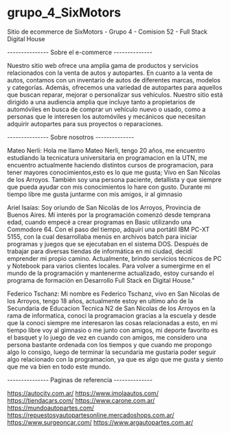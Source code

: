 # grupo_4_SixMotors

Sitio de ecommerce de SixMotors - Grupo 4 - Comision 52 - Full Stack Digital House

--------------- Sobre el e-commerce --------------

Nuestro sitio web ofrece una amplia gama de productos y servicios relacionados con la venta de autos y autopartes. En cuanto a la venta de autos, contamos con un inventario de autos de diferentes marcas, modelos y categorías.
Además, ofrecemos una variedad de autopartes para aquellos que buscan reparar, mejorar o personalizar sus vehículos.
Nuestro sitio está dirigido a una audiencia amplia que incluye tanto a propietarios de automóviles en busca de comprar un vehículo nuevo o usado, como a personas que le interesen los automóviles y mecánicos que necesitan adquirir autopartes para sus proyectos o reparaciones.

--------------- Sobre nosotros --------------

Mateo Nerli: Hola me llamo Mateo Nerli, tengo 20 años, me encuentro estudiando la
tecnicatura universitaria en programacion en la UTN, me encuentro
actualmente haciendo distintos cursos de programacion, para tener
mayores conocimientos,esto es lo que me gusta; Vivo en San Nicolas de
los Arroyos. También soy una persona paciente, detallista y que siempre que pueda ayudar con mis
conocimientos lo hare con gusto. Durante mi tiempo libre me gusta
juntarme con mis amigos, ir al gimnasio

Ariel Isaías: Soy oriundo de San Nicolás de los Arroyos, Provincia de Buenos Aires. Mi interés 
por la programación comenzó desde temprana edad, cuando empecé a crear programas en Basic 
utilizando una Commodore 64. Con el paso del tiempo, adquirí una portátil IBM PC-XT 5155,
con la cual desarrollaba menús en archivos batch para iniciar programas y juegos que se 
ejecutaban en el sistema DOS.
Después de trabajar para diversas tiendas de informática en mi ciudad, decidí emprender mi 
propio camino. Actualmente, brindo servicios técnicos de PC y Notebook para varios clientes locales.
Para volver a sumergirme en el mundo de la programación y mantenerme actualizado, estoy cursando 
el programa de formación en Desarrollo Full Stack en Digital House."

Federico Tschanz: Mi nombre es Federico Tschanz, vivo en San Nicolas de los Arroyos, tengo 18 años, actualmente estoy en ultimo año de la Secundaria de Educacion Tecnica N2 de San Nicolas de los Arroyos en la rama de informatica, conoci la programacion gracias a la escuela y desde que la conoci siempre me interesaron las cosas relacionadas a esto, en mi tiempo libre voy al gimnasio o me junto con amigos, mi deporte favorito es el basquet y lo juego de vez en cuando con amigos, me considero una persona bastante ordenada con los tiempos y que cuando me propongo algo lo consigo, luego de terminar la secundaria me gustaria poder seguir algo relacionado con la programacion, ya que es algo que me gusta y siento que me va bien en todo este mundo.

--------------- Paginas de referencia --------------

https://autocity.com.ar/
https://www.imolaautos.com/
https://tiendacars.com/
https://www.carone.com.ar/
https://mundoautopartes.com/
https://repuestosyautopartesonline.mercadoshops.com.ar/
https://www.surgeoncar.com/
https://www.argautopartes.com.ar/
